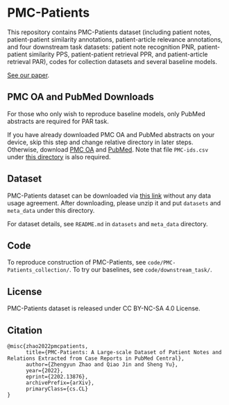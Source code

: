 # PMC-Patients
This repository contains PMC-Patients dataset (including patient notes, patient-patient similarity annotations, patient-article relevance annotations, and four downstream task datasets: patient note recognition PNR, patient-patient similarity PPS, patient-patient retrieval PPR, and patient-article retrieval PAR), codes for collection datasets and several baseline models.

[See our paper](https://arxiv.org/pdf/2202.13876.pdf).

## PMC OA and PubMed Downloads
For those who only wish to reproduce baseline models, only PubMed abstracts are required for PAR task.

If you have already downloaded PMC OA and PubMed abstracts on your device, skip this step and change relative directory in later steps. Otherwise, download [PMC OA](https://ftp.ncbi.nlm.nih.gov/pub/pmc/oa_bulk/) and [PubMed](https://ftp.ncbi.nlm.nih.gov/pubmed/). Note that file `PMC-ids.csv` under [this directory](https://ftp.ncbi.nlm.nih.gov/pub/pmc/) is also required.

## Dataset
PMC-Patients dataset can be downloaded via [this link](https://drive.google.com/file/d/1vFCLy_CF8fxPDZvDtHPR6Dl6x9l0TyvW/view?usp=sharing) without any data usage agreement. After downloading, please unzip it and put `datasets` and `meta_data` under this directory.

For dataset details, see `README.md` in `datasets` and `meta_data` directory.

## Code
To reproduce construction of PMC-Patients, see `code/PMC-Patients_collection/`. To try our baselines, see `code/downstream_task/`.

## License
PMC-Patients dataset is released under CC BY-NC-SA 4.0 License.

## Citation
```
@misc{zhao2022pmcpatients,
      title={PMC-Patients: A Large-scale Dataset of Patient Notes and Relations Extracted from Case Reports in PubMed Central}, 
      author={Zhengyun Zhao and Qiao Jin and Sheng Yu},
      year={2022},
      eprint={2202.13876},
      archivePrefix={arXiv},
      primaryClass={cs.CL}
}
```